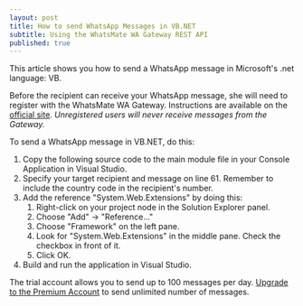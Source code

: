 ```yaml
---
layout: post
title: How to send WhatsApp Messages in VB.NET
subtitle: Using the WhatsMate WA Gateway REST API
published: true
---
```


This article shows you how to send a WhatsApp message in Microsoft's .net language: VB.

Before the recipient can receive your WhatsApp message, she will need to register with the WhatsMate WA Gateway. Instructions are available on the [official site](http://www.whatsmate.net/whatsapp-gateway.html). *Unregistered users will never receive messages from the Gateway.*


To send a WhatsApp message in VB.NET, do this:

1. Copy the following source code to the main module file in your Console Application in Visual Studio.  <script src="https://gist.github.com/whatsmate/588f9e98a9e1508bd7ce.js"></script>
2. Specify your target recipient and message on line 61. Remember to include the country code in the recipient's number.
3. Add the reference "System.Web.Extensions" by doing this:
   1. Right-click on your project node in the Solution Explorer panel.
   2. Choose "Add" -> "Reference..."
   3. Choose "Framework" on the left pane.
   4. Look for "System.Web.Extensions" in the middle pane. Check the checkbox in front of it.
   5. Click OK.
4. Build and run the application in Visual Studio.


The trial account allows you to send up to 100 messages per day. [Upgrade to the Premium Account](http://www.whatsmate.net/premium-account.html) to send unlimited number of messages.


